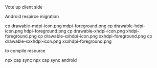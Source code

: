Vote up client side

Android
respirce migration

cp drawable-mdpi-icon.png mdpi-foreground.png
cp drawable-hdpi-icon.png hdpi-foreground.png
cp drawable-xhdpi-icon.png xhdpi-foreground.png
cp drawable-xxhdpi-icon.png xxhdpi-foreground.png
cp drawable-xxxhdpi-icon.png xxxhdpi-foreground.png

to compile resource

npx cap sync
npx cap sync android